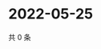 # 2022-05-25

共 0 条

<!-- BEGIN WEIBO -->
<!-- 最后更新时间 Wed May 25 2022 09:23:21 GMT+0800 (China Standard Time) -->

<!-- END WEIBO -->
